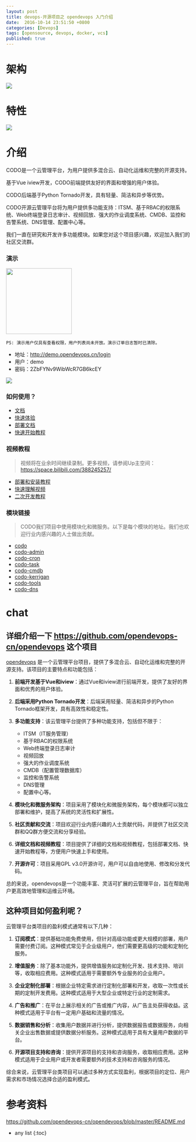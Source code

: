 ```yaml
---
layout: post
title: devops-开源项目之 opendevops 入门介绍
date:  2016-10-14 23:51:50 +0800
categories: [Devops]
tags: [opensource, devops, docker, vcs]
published: true
---
```



# 架构

![](https://gitee.com/houbinbin/imgbed/raw/master/img/20240522232702.png)


# 特性

![](https://gitee.com/houbinbin/imgbed/raw/master/img/20240522232821.png)

# 介绍

CODO是一个云管理平台，为用户提供多混合云、自动化运维和完整的开源支持。

基于Vue iview开发，CODO前端提供友好的界面和增强的用户体验。

CODO后端基于Python Tornado开发，具有轻量、简洁和异步等优势。

CODO开源云管理平台将为用户提供多功能支持：ITSM、基于RBAC的权限系统、Web终端登录日志审计、视频回放、强大的作业调度系统、CMDB、监控和告警系统、DNS管理、配置中心等。

我们一直在研究和开发许多功能模块。如果您对这个项目感兴趣，欢迎加入我们的社区交流群。

### 演示


<a href="https://demo.opendevops.cn/login" target="api_explorer">
  <img src="https://img.alicdn.com/tfs/TB12GX6zW6qK1RjSZFmXXX0PFXa-744-122.png" width="180" />
</a>

`PS: 演示用户仅具有查看权限，用户列表尚未开放。演示订单日志暂时已清除。`

- 地址：http://demo.opendevops.cn/login
- 用户：demo
- 密码：2ZbFYNv9WibWcR7GB6kcEY

![](image/codo_index.png)

### 如何使用？

- [文档](http://docs.opendevops.cn/)
- [快速体验](https://demo.opendevops.cn/login)
- [部署文档](https://docs.opendevops.cn/zh/guide/install/distribute/)
- [快速开始教程](https://www.bilibili.com/video/BV1rp4y1v7fa/)

### 视频教程

> 视频将在业余时间继续录制。更多视频，请参阅Up主空间：https://space.bilibili.com/388245257/

- [部署和安装教程](https://www.bilibili.com/video/BV1BL4y1a7TU/)
- [快速理解视频](https://www.bilibili.com/video/BV1rp4y1v7fa/)
- [二次开发教程](https://www.bilibili.com/video/BV1Sy4y137md/)

### 模块链接

> CODO我们项目中使用模块化和微服务。以下是每个模块的地址。我们也欢迎行业内感兴趣的人士做出贡献。

- [codo](https://github.com/opendevops-cn/codo)
- [codo-admin](https://github.com/opendevops-cn/codo-admin)
- [codo-cron](https://github.com/opendevops-cn/codo-cron)
- [codo-task](https://github.com/opendevops-cn/codo-task)
- [codo-cmdb](https://github.com/opendevops-cn/codo-cmdb)
- [codo-kerrigan](https://github.com/opendevops-cn/kerrigan)
- [codo-tools](https://github.com/opendevops-cn/codo-tools)
- [codo-dns](https://github.com/opendevops-cn/codo-dns)


# chat

## 详细介绍一下 https://github.com/opendevops-cn/opendevops 这个项目

[opendevops](https://github.com/opendevops-cn/opendevops) 是一个云管理平台项目，提供了多混合云、自动化运维和完整的开源支持。该项目的主要特点和功能包括：

1. **前端开发基于Vue和iview**：通过Vue和iview进行前端开发，提供了友好的界面和优秀的用户体验。
   
2. **后端采用Python Tornado开发**：后端采用轻量、简洁和异步的Python Tornado框架开发，具有高效性和稳定性。
   
3. **多功能支持**：该云管理平台提供了多种功能支持，包括但不限于：
   - ITSM（IT服务管理）
   - 基于RBAC的权限系统
   - Web终端登录日志审计
   - 视频回放
   - 强大的作业调度系统
   - CMDB（配置管理数据库）
   - 监控和告警系统
   - DNS管理
   - 配置中心等。

4. **模块化和微服务架构**：项目采用了模块化和微服务架构，每个模块都可以独立部署和维护，提高了系统的灵活性和扩展性。

5. **社区贡献和交流**：项目欢迎行业内感兴趣的人士贡献代码，并提供了社区交流群和QQ群方便交流和分享经验。

6. **详细文档和视频教程**：项目提供了详细的文档和视频教程，包括部署文档、快速开始教程等，方便用户快速上手和使用。

7. **开源许可**：项目采用GPL v3.0开源许可，用户可以自由地使用、修改和分发代码。

总的来说，opendevops是一个功能丰富、灵活可扩展的云管理平台，旨在帮助用户更高效地管理和运维云环境。

## 这种项目如何盈利呢？

云管理平台类项目的盈利模式通常有以下几种：

1. **订阅模式**：提供基础功能免费使用，但针对高级功能或更大规模的部署，用户需要付费订阅。这种模式常见于企业级用户，他们需要更高级的功能和定制化服务。

2. **增值服务**：除了基本功能外，提供增值服务如定制化开发、技术支持、培训等，收取相应费用。这种模式适用于需要额外专业服务的企业用户。

3. **企业定制化部署**：根据企业特定需求进行定制化部署和开发，收取一次性或长期的定制开发费用。这种模式适用于大型企业或特定行业的定制需求。

4. **广告和推广**：在平台上展示相关的广告或推广内容，从广告主处获得收益。这种模式适用于平台有一定用户基础和流量的情况。

5. **数据销售和分析**：收集用户数据并进行分析，提供数据报告或数据服务，向相关企业出售数据或提供数据分析服务。这种模式适用于具有大量用户数据的平台。

6. **开源项目支持和咨询**：提供开源项目的支持和咨询服务，收取相应费用。这种模式适用于企业用户或开发者需要额外的技术支持和咨询服务的情况。

综合来说，云管理平台类项目可以通过多种方式实现盈利，根据项目的定位、用户需求和市场情况选择合适的盈利模式。


# 参考资料

https://github.com/opendevops-cn/opendevops/blob/master/README.md


* any list
{:toc}